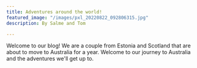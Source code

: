 ```yaml
---
title: Adventures around the world!
featured_image: "/images/pxl_20220822_092806315.jpg"
description: By Salme and Tom

---
```

Welcome to our blog! We are a couple from Estonia and Scotland that are about to move to Australia for a year. Welcome to our journey to Australia and the adventures we'll get up to. 